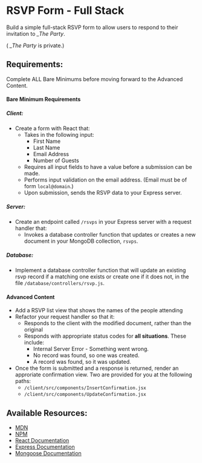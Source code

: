 # RSVP Form - Full Stack

Build a simple full-stack RSVP form to allow users to respond to their invitation to *_The Party*.

( *_The Party* is private.)

## Requirements:

Complete ALL Bare Minimums before moving forward to the Advanced Content.

#### Bare Minimum Requirements

##### Client:

- Create a form with React that:
  - Takes in the following input:
    - First Name
    - Last Name
    - Email Address 
    - Number of Guests
  - Requires all input fields to have a value before a submission can be made.
  - Performs input validation on the email address.
    (Email must be of form `local@domain`.)
  - Upon submission, sends the RSVP data to your Express server.

##### Server:
- Create an endpoint called `/rsvps` in your Express server with a request handler that:
  - Invokes a database controller function that updates or creates a new document in your MongoDB collection, `rsvps`.

##### Database:
- Implement a database controller function that will update an existing rsvp record if a matching one exists or create one if it does not, in the file `/database/controllers/rsvp.js`.

#### Advanced Content
- Add a RSVP list view that shows the names of the people attending
- Refactor your request handler so that it: 
  - Responds to the client with the modified document, rather than the original 
  - Responds with appropriate status codes for **all situations**.  These include:
      - Internal Server Error - Something went wrong.
      - No record was found, so one was created.
      - A record was found, so it was updated. 
- Once the form is submitted and a response is returned, render an approriate confirmation view. Two are provided for you at the following paths:
  - `/client/src/components/InsertConfirmation.jsx`
  - `/client/src/components/UpdateConfirmation.jsx`

## Available Resources:

- [MDN](https://developer.mozilla.org/bm/docs/Web/JavaScript)
- [NPM](https://www.npmjs.com/)
- [React Documentation](https://reactjs.org/docs/hello-world.html)
- [Express Documentation](https://expressjs.com/en/api.html)
- [Mongoose Documentation](http://mongoosejs.com/docs/api.html)

